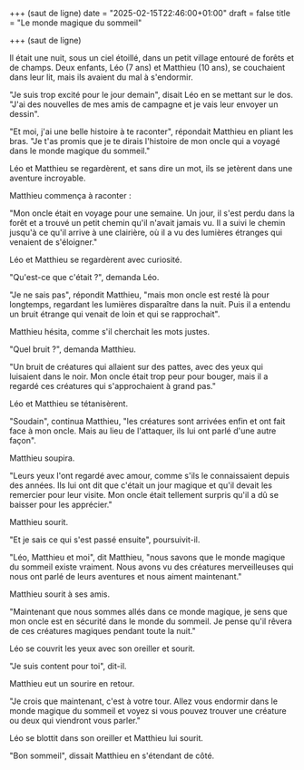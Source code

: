 +++ (saut de ligne)
date = "2025-02-15T22:46:00+01:00"
draft = false
title = "Le monde magique du sommeil"

+++ (saut de ligne)

Il était une nuit, sous un ciel étoillé, dans un petit village entouré de forêts et de champs. Deux enfants, Léo (7 ans) et Matthieu (10 ans), se couchaient dans leur lit, mais ils avaient du mal à s'endormir.

"Je suis trop excité pour le jour demain", disait Léo en se mettant sur le dos. "J'ai des nouvelles de mes amis de campagne et je vais leur envoyer un dessin".

"Et moi, j'ai une belle histoire à te raconter", répondait Matthieu en pliant les bras. "Je t'as promis que je te dirais l'histoire de mon oncle qui a voyagé dans le monde magique du sommeil."

Léo et Matthieu se regardèrent, et sans dire un mot, ils se jetèrent dans une aventure incroyable.

Matthieu commença à raconter :

"Mon oncle était en voyage pour une semaine. Un jour, il s'est perdu dans la forêt et a trouvé un petit chemin qu'il n'avait jamais vu. Il a suivi le chemin jusqu'à ce qu'il arrive à une clairière, où il a vu des lumières étranges qui venaient de s'éloigner."

Léo et Matthieu se regardèrent avec curiosité.

"Qu'est-ce que c'était ?", demanda Léo.

"Je ne sais pas", répondit Matthieu, "mais mon oncle est resté là pour longtemps, regardant les lumières disparaître dans la nuit. Puis il a entendu un bruit étrange qui venait de loin et qui se rapprochait".

Matthieu hésita, comme s'il cherchait les mots justes.

"Quel bruit ?", demanda Matthieu.

"Un bruit de créatures qui allaient sur des pattes, avec des yeux qui luisaient dans le noir. Mon oncle était trop peur pour bouger, mais il a regardé ces créatures qui s'approchaient à grand pas."

Léo et Matthieu se tétanisèrent.

"Soudain", continua Matthieu, "les créatures sont arrivées enfin et ont fait face à mon oncle. Mais au lieu de l'attaquer, ils lui ont parlé d'une autre façon".

Matthieu soupira.

"Leurs yeux l'ont regardé avec amour, comme s'ils le connaissaient depuis des années. Ils lui ont dit que c'était un jour magique et qu'il devait les remercier pour leur visite. Mon oncle était tellement surpris qu'il a dû se baisser pour les apprécier."

Matthieu sourit.

"Et je sais ce qui s'est passé ensuite", poursuivit-il.

"Léo, Matthieu et moi", dit Matthieu, "nous savons que le monde magique du sommeil existe vraiment. Nous avons vu des créatures merveilleuses qui nous ont parlé de leurs aventures et nous aiment maintenant."

Matthieu sourit à ses amis.

"Maintenant que nous sommes allés dans ce monde magique, je sens que mon oncle est en sécurité dans le monde du sommeil. Je pense qu'il rêvera de ces créatures magiques pendant toute la nuit."

Léo se couvrit les yeux avec son oreiller et sourit.

"Je suis content pour toi", dit-il.

Matthieu eut un sourire en retour.

"Je crois que maintenant, c'est à votre tour. Allez vous endormir dans le monde magique du sommeil et voyez si vous pouvez trouver une créature ou deux qui viendront vous parler."

Léo se blottit dans son oreiller et Matthieu lui sourit.

"Bon sommeil",
dissait Matthieu en s'étendant de côté.